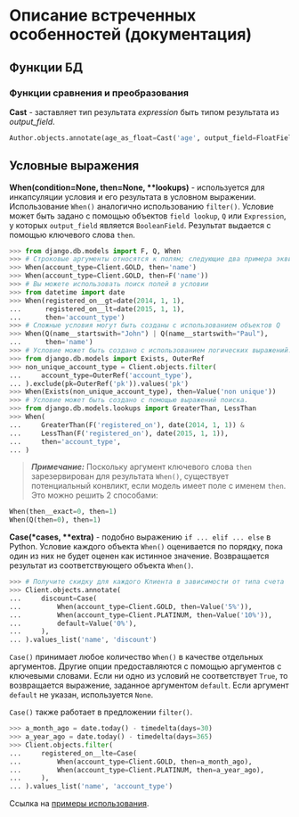 # Описание встреченных особенностей (документация)

## Функции БД

### Функции сравнения и преобразования

**Cast** - заставляет тип результата *expression* быть типом результата из *output_field*.

```python
Author.objects.annotate(age_as_float=Cast('age', output_field=FloatField()))
```

## Условные выражения

__When(condition=None, then=None, **lookups)__ - используется для инкапсуляции условия и его результата
в условном выражении. Использование `When()` аналогично использованию `filter()`. Условие может быть
задано с помощью объектов `field lookup`, `Q` или `Expression`, у которых `output_field` является `BooleanField`.
Результат выдается с помощью ключевого слова `then`.

```python
>>> from django.db.models import F, Q, When
>>> # Строковые аргументы относятся к полям; следующие два примера эквивалентны:
>>> When(account_type=Client.GOLD, then='name')
>>> When(account_type=Client.GOLD, then=F('name'))
>>> # Вы можете использовать поиск полей в условии
>>> from datetime import date
>>> When(registered_on__gt=date(2014, 1, 1),
...      registered_on__lt=date(2015, 1, 1),
...      then='account_type')
>>> # Сложные условия могут быть созданы с использованием объектов Q
>>> When(Q(name__startswith="John") | Q(name__startswith="Paul"),
...      then='name')
>>> # Условие может быть создано с использованием логических выражений.
>>> from django.db.models import Exists, OuterRef
>>> non_unique_account_type = Client.objects.filter(
...     account_type=OuterRef('account_type'),
... ).exclude(pk=OuterRef('pk')).values('pk')
>>> When(Exists(non_unique_account_type), then=Value('non unique'))
>>> # Условие может быть создано с помощью выражений поиска.
>>> from django.db.models.lookups import GreaterThan, LessThan
>>> When(
...     GreaterThan(F('registered_on'), date(2014, 1, 1)) &
...     LessThan(F('registered_on'), date(2015, 1, 1)),
...     then='account_type',
... )
```

> **_Примечание:_** Поскольку аргумент ключевого слова `then` зарезервирован для результата `When()`, существует потенциальный конвликт, если модель имеет поле с именем `then`. Это можно решить 2 способами:

```python
When(then__exact=0, then=1)
When(Q(then=0), then=1)
```

__Case(*cases, **extra)__ - подобно выражению `if ... elif ... else` в Python. Условие каждого объекта `When()`
оценивается по порядку, пока один из них не будет оценен как истинное значение.
Возвращается результат из соответствующего объекта `When()`.

```python
>>> # Получите скидку для каждого Клиента в зависимости от типа счета
>>> Client.objects.annotate(
...     discount=Case(
...         When(account_type=Client.GOLD, then=Value('5%')),
...         When(account_type=Client.PLATINUM, then=Value('10%')),
...         default=Value('0%'),
...     ),
... ).values_list('name', 'discount')
```

`Case()` принимает любое количество `When()` в качестве отдельных аргументов. Другие опции предоставляются
с помощью аргументов с ключевыми словами. Если ни одно из условий не соответствует `True`, то возвращается
выражение, заданное аргументом `default`. Если аргумент `default` не указан, используется `None`.

`Case()` также работает в предложении `filter()`.

```python
>>> a_month_ago = date.today() - timedelta(days=30)
>>> a_year_ago = date.today() - timedelta(days=365)
>>> Client.objects.filter(
...     registered_on__lte=Case(
...         When(account_type=Client.GOLD, then=a_month_ago),
...         When(account_type=Client.PLATINUM, then=a_year_ago),
...     ),
... ).values_list('name', 'account_type')
```

Ссылка на [примеры использования](https://django.fun/ru/docs/django/4.0/ref/models/conditional-expressions/).
